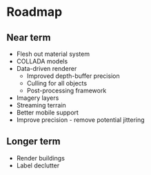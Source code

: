 # Roadmap

## Near term
* Flesh out material system
* COLLADA models
* Data-driven renderer
   * Improved depth-buffer precision
   * Culling for all objects
   * Post-processing framework
* Imagery layers
* Streaming terrain
* Better mobile support
* Improve precision - remove potential jittering

## Longer term
* Render buildings
* Label declutter